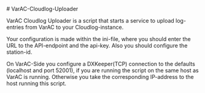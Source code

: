 ﻿﻿﻿# VarAC-Cloudlog-UploaderVarAC Cloudlog Uploader is a script that starts a service to upload log-entries from VarAC to your Cloudlog-instance.Your configuration is made within the ini-file, where you should enter the URL to the API-endpoint and the api-key. Also you should configure the station-id.On VarAC-Side you configure a DXKeeper(TCP) connection to the defaults (localhost and port 52001), if you are running the script on the same host as VarAC is running. Otherwise you take the corresponding IP-address to the host running this script.